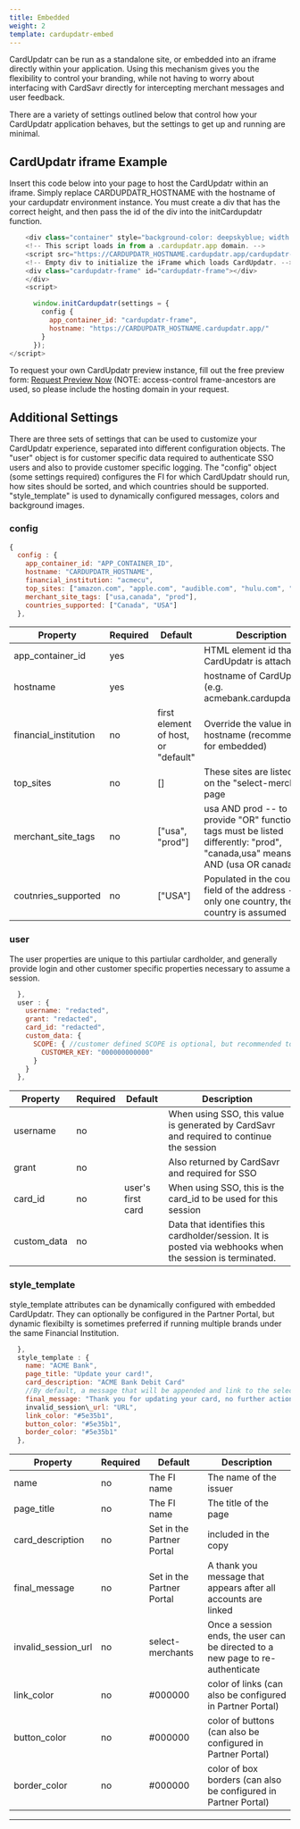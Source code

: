 ```yaml
---
title: Embedded
weight: 2
template: cardupdatr-embed
---
```


CardUpdatr can be run as a standalone site, or embedded into an iframe directly within your application. Using this mechanism gives you the flexibility to control your branding, while not having to worry about interfacing with CardSavr directly for intercepting merchant messages and user feedback.

There are a variety of settings outlined below that control how your CardUpdatr application behaves, but the settings to get up and running are minimal.

## CardUpdatr iframe Example

Insert this code below into your page to host the CardUpdatr within an iframe. Simply replace CARDUPDATR_HOSTNAME with the hostname of your cardupdatr environment instance.  You must create a div that has the correct height, and then pass the id of the div into the initCardupdatr function. 


```javascript
    <div class="container" style="background-color: deepskyblue; width: 100%; text-align: center; padding-top: 3vh; min-height: 100vh;">
    <!-- This script loads in from a .cardupdatr.app domain. -->
    <script src="https://CARDUPDATR_HOSTNAME.cardupdatr.app/cardupdatr-client.js"></script>
    <!-- Empty div to initialize the iFrame which loads CardUpdatr. -->
    <div class="cardupdatr-frame" id="cardupdatr-frame"></div>
    </div>
    <script>

      window.initCardupdatr(settings = { 
        config {
          app_container_id: "cardupdatr-frame", 
          hostname: "https://CARDUPDATR_HOSTNAME.cardupdatr.app/" 
        }
      });
</script>
```

To request your own CardUpdatr preview instance, fill out the free preview form:  <a href="https://strivve.com/cardupdatr/#cardupdatr-form" target="_blank">Request Preview Now</a>  (NOTE: access-control frame-ancestors are used, so please include the hosting domain in your request.

## Additional Settings

There are three sets of settings that can be used to customize your CardUpdatr experience, separated into different configuration objects.  The "user" object is for customer specific data required to authenticate SSO users and also to provide customer specific logging.  The "config" object (some settings required) configures the FI for which CardUpdatr should run, how sites should be sorted, and which countries should be supported.  "style_template" is used to dynamically configured messages, colors and background images.

### config

```javascript
{
  config : {
    app_container_id: "APP_CONTAINER_ID", 
    hostname: "CARDUPDATR_HOSTNAME",  
    financial_institution: "acmecu", 
    top_sites: ["amazon.com", "apple.com", "audible.com", "hulu.com", "netflix.com", "spotify.com", "target.com", "uber.com", "venmo.com", "walgreens.com", "walmart.com"],  
    merchant_site_tags: ["usa,canada", "prod"],    
    countries_supported: ["Canada", "USA"] 
  },
```         

Property | Required | Default | Description 
-------- | -------- | ------- | -----------
app\_container_id | yes | | HTML element id that CardUpdatr is attached to
hostname | yes | | hostname of CardUpdatr (e.g. acmebank.cardupdatr.app)
financial_institution | no | first element of host, or "default" | Override the value in the hostname (recommended for embedded)
top_sites | no | [] | These sites are listed first on the "select-merchants" page
merchant_site\_tags | no | ["usa", "prod"] | usa AND prod -- to provide "OR" functionality, tags must be listed differently:  "prod", "canada,usa" means prod AND (usa OR canada) 
coutnries_supported | no | ["USA"] | Populated in the country field of the address - if only one country, the country is assumed

### user

The user properties are unique to this partiular cardholder, and generally provide login and other customer specific properties necessary to assume a session.

```javascript
  },
  user : { 
    username: "redacted", 
    grant: "redacted", 
    card_id: "redacted",
    custom_data: {
      SCOPE: { //customer defined SCOPE is optional, but recommended to avoid collisions
        CUSTOMER_KEY: "000000000000" 
      }
    }
  },
```

Property | Required | Default | Description 
-------- | -------- | ------- | -----------
username | no | | When using SSO, this value is generated by CardSavr and required to continue the session
grant | no | | Also returned by CardSavr and required for SSO
card_id | no | user's first card | When using SSO, this is the card_id to be used for this session
custom_data | no | | Data that identifies this cardholder/session.  It is posted via webhooks when the session is terminated.

### style_template

style_template attributes can be dynamically configured with embedded CardUpdatr.  They can optionally be configured in the Partner Portal, but dynamic flexibilty is sometimes preferred if running multiple brands under the same Financial Institution.

```javascript
  },
  style_template : { 
    name: "ACME Bank", 
    page_title: "Update your card!", 
    card_description: "ACME Bank Debit Card"  
    //By default, a message that will be appended and link to the select-merchants page: "Add your $card_description to more sites"
    final_message: "Thank you for updating your card, no further action is needed. Sites may notify you that your payment ",
    invalid_session\_url: "URL",  
    link_color: "#5e35b1",
    button_color: "#5e35b1",
    border_color: "#5e35b1"
  },
```

Property | Required | Default | Description 
-------- | -------- | ------- | -----------
name | no | The FI name | The name of the issuer
page_title | no | The FI name | The title of the page
card_description | no | Set in the Partner Portal | included in the copy 
final_message | no | Set in the Partner Portal | A thank you message that appears after all accounts are linked
invalid_session\_url | no | select-merchants | Once a session ends, the user can be directed to a new page to re-authenticate
link_color | no | #000000 | color of links (can also be configured in Partner Portal)
button_color | no | #000000 | color of buttons (can also be configured in Partner Portal)
border_color | no | #000000 | color of box borders (can also be configured in Partner Portal)


***
